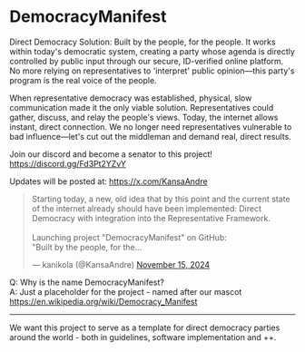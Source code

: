 # DemocracyManifest
Direct Democracy Solution: Built by the people, for the people. It works within today's democratic system, creating a party whose agenda is directly controlled by public input through our secure, ID-verified online platform. No more relying on representatives to 'interpret' public opinion—this party's program is the real voice of the people.

When representative democracy was established, physical, slow communication made it the only viable solution. Representatives could gather, discuss, and relay the people's views. Today, the internet allows instant, direct connection. We no longer need representatives vulnerable to bad influence—let's cut out the middleman and demand real, direct results.

Join our discord and become a senator to this project! 
https://discord.gg/Fd3Pt2YZvY

Updates will be posted at: https://x.com/KansaAndre

<blockquote class="twitter-tweet"><p lang="en" dir="ltr">Starting today, a new, old idea that by this point and the current state of the internet already should have been implemented: Direct Democracy with integration into the Representative Framework.<br><br>Launching project &quot;DemocracyManifest&quot; on GitHub:<br>&quot;Built by the people, for the…</p>&mdash; kanikola (@KansaAndre) <a href="https://twitter.com/KansaAndre/status/1857214381517373832?ref_src=twsrc%5Etfw">November 15, 2024</a></blockquote>

Q: Why is the name DemocracyManifest? <br>
A: Just a placeholder for the project - named after our mascot https://en.wikipedia.org/wiki/Democracy_Manifest

--------

We want this project to serve as a template for direct democracy parties around the world - both in guidelines, software implementation and ++.

